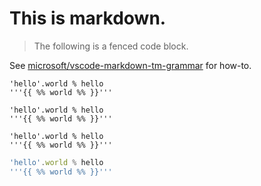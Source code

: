 # This is markdown.

> The following is a fenced code block.

See [microsoft/vscode-markdown-tm-grammar](https://github.com/microsoft/vscode-markdown-tm-grammar) for how-to.

```
'hello'.world % hello
'''{{ %% world %% }}'''
```

```cp
'hello'.world % hello
'''{{ %% world %% }}'''
```

```counterpoint
'hello'.world % hello
'''{{ %% world %% }}'''
```

```js
'hello'.world % hello
'''{{ %% world %% }}'''
```
